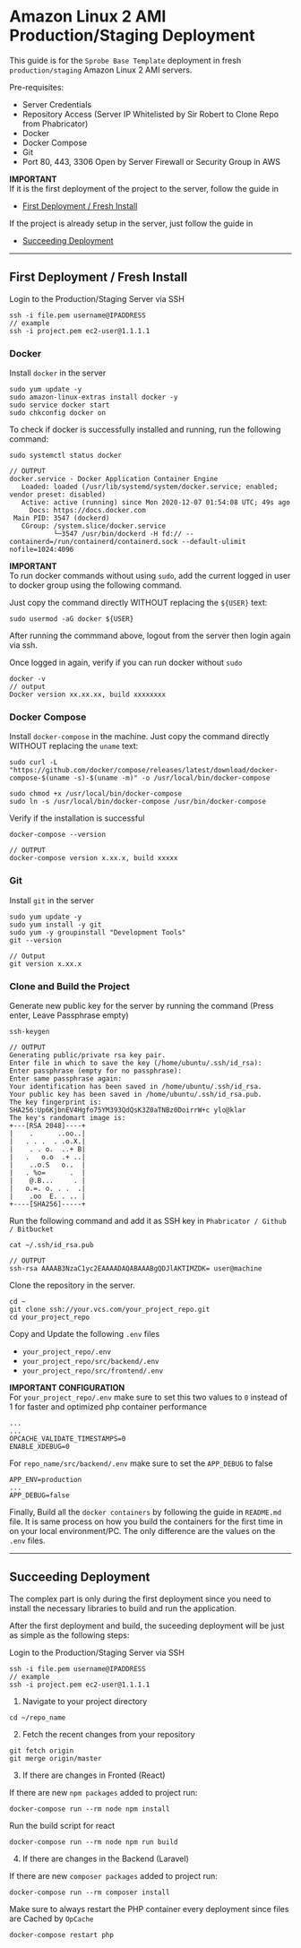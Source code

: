 # Amazon Linux 2 AMI Production/Staging Deployment

This guide is for the `Sprobe Base Template` deployment in fresh `production/staging` Amazon Linux 2 AMI servers.

Pre-requisites:  
- Server Credentials
- Repository Access (Server IP Whitelisted by Sir Robert to Clone Repo from Phabricator)
- Docker
- Docker Compose
- Git
- Port 80, 443, 3306 Open by Server Firewall or Security Group in AWS

**IMPORTANT**  
If it is the first deployment of the project to the server, follow the guide in
- [First Deployment / Fresh Install](#first-deployment)
  
If the project is already setup in the server, just follow the guide in
- [Succeeding Deployment](#succeeding-deployment)

---

## <a id="first-deployment"></a> First Deployment / Fresh Install

Login to the Production/Staging Server via SSH
```
ssh -i file.pem username@IPADDRESS
// example
ssh -i project.pem ec2-user@1.1.1.1
```

### Docker
Install `docker` in the server
```
sudo yum update -y
sudo amazon-linux-extras install docker -y
sudo service docker start
sudo chkconfig docker on
```
To check if docker is successfully installed and running, run the following command:
```
sudo systemctl status docker

// OUTPUT
docker.service - Docker Application Container Engine
   Loaded: loaded (/usr/lib/systemd/system/docker.service; enabled; vendor preset: disabled)
   Active: active (running) since Mon 2020-12-07 01:54:08 UTC; 49s ago
     Docs: https://docs.docker.com
 Main PID: 3547 (dockerd)
   CGroup: /system.slice/docker.service
           └─3547 /usr/bin/dockerd -H fd:// --containerd=/run/containerd/containerd.sock --default-ulimit nofile=1024:4096
```
**IMPORTANT**  
To run docker commands without using `sudo`, add the current logged in user to docker group using the following command.  

Just copy the command directly WITHOUT replacing the `${USER}` text:
```
sudo usermod -aG docker ${USER}
```
After running the commmand above, logout from the server then login again via ssh.

Once logged in again, verify if you can run docker without `sudo`
```
docker -v
// output
Docker version xx.xx.xx, build xxxxxxxx
```

### Docker Compose
Install `docker-compose` in the machine. Just copy the command directly WITHOUT replacing the `uname` text: 
```
sudo curl -L "https://github.com/docker/compose/releases/latest/download/docker-compose-$(uname -s)-$(uname -m)" -o /usr/local/bin/docker-compose

sudo chmod +x /usr/local/bin/docker-compose
sudo ln -s /usr/local/bin/docker-compose /usr/bin/docker-compose
```
Verify if the installation is successful
```
docker-compose --version

// OUTPUT
docker-compose version x.xx.x, build xxxxx
```

### Git
Install `git` in the server
```
sudo yum update -y
sudo yum install -y git
sudo yum -y groupinstall "Development Tools"
git --version

// Output
git version x.xx.x
```

### Clone and Build the Project
Generate new public key for the server by running the command (Press enter, Leave Passphrase empty)
```
ssh-keygen

// OUTPUT
Generating public/private rsa key pair.
Enter file in which to save the key (/home/ubuntu/.ssh/id_rsa): 
Enter passphrase (empty for no passphrase): 
Enter same passphrase again: 
Your identification has been saved in /home/ubuntu/.ssh/id_rsa.
Your public key has been saved in /home/ubuntu/.ssh/id_rsa.pub.
The key fingerprint is:
SHA256:Up6KjbnEV4Hgfo75YM393QdQsK3Z0aTNBz0DoirrW+c ylo@klar
The key's randomart image is:
+---[RSA 2048]----+
|    .      ..oo..|
|   . . .  . .o.X.|
|    . . o.  ..+ B|
|   .   o.o  .+ ..|
|    ..o.S   o..  |
|   . %o=      .  |
|    @.B...     . |
|   o.=. o. . .  .|
|    .oo  E. . .. |
+----[SHA256]-----+
```
Run the following command and add it as SSH key in `Phabricator / Github / Bitbucket`
```
cat ~/.ssh/id_rsa.pub

// OUTPUT
ssh-rsa AAAAB3NzaC1yc2EAAAADAQABAAABgQDJlAKTIMZDK= user@machine
```

Clone the repository in the server.
```
cd ~
git clone ssh://your.vcs.com/your_project_repo.git
cd your_project_repo
```
Copy and Update the following `.env` files
- `your_project_repo/.env`
- `your_project_repo/src/backend/.env`
- `your_project_repo/src/frontend/.env`

**IMPORTANT CONFIGURATION**  
For `your_project_repo/.env` make sure to set this two values to `0` instead of 1 for faster and optimized php container performance
```
...
...
OPCACHE_VALIDATE_TIMESTAMPS=0
ENABLE_XDEBUG=0

```
For `repo_name/src/backend/.env` make sure to set the `APP_DEBUG` to false
```
APP_ENV=production
...
APP_DEBUG=false

```
Finally, Build all the `docker containers` by following the guide in `README.md` file. It is same process on how you build the containers for the first time in on your local environment/PC. The only difference are the values on the `.env` files.

---

## <a id="succeeding-deployment"></a> Succeeding Deployment
The complex part is only during the first deployment since you need to install the necessary libraries to build and run the application.

After the first deployment and build, the suceeding deployment will be just as simple as the following steps:  

Login to the Production/Staging Server via SSH
```
ssh -i file.pem username@IPADDRESS
// example
ssh -i project.pem ec2-user@1.1.1.1
```

1. Navigate to your project directory
```
cd ~/repo_name
```
2. Fetch the recent changes from your repository
```
git fetch origin
git merge origin/master
```
3. If there are changes in Fronted (React)

If there are new `npm packages` added to project run:
```
docker-compose run --rm node npm install
```
Run the build script for react
```
docker-compose run --rm node npm run build
```
4. If there are changes in the Backend (Laravel)

If there are new `composer packages` added to project run:
```
docker-compose run --rm composer install
```
Make sure to always restart the PHP container every deployment since files are Cached by `OpCache`
```
docker-compose restart php
```
